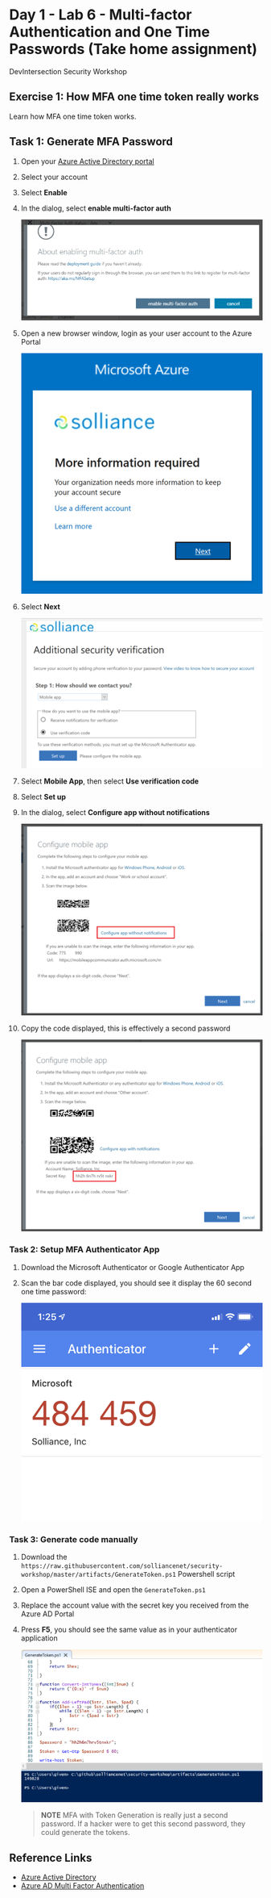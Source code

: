 # Day 1 - Lab 6 - Multi-factor Authentication and One Time Passwords (Take home assignment)

DevIntersection Security Workshop

## Exercise 1: How MFA one time token really works

Learn how MFA one time token works.

## Task 1: Generate MFA Password

1. Open your [Azure Active Directory portal](https://account.activedirectory.windowsazure.com/UserManagement/MultifactorVerification.aspx?BrandContextID=O365)
2. Select your account
3. Select **Enable**
4. In the dialog, select **enable multi-factor auth**

    ![Enable MFA.](media/enable-multifactor-auth.png "Enable MFA")

5. Open a new browser window, login as your user account to the Azure Portal

    ![More info required](media/more-info-required.png "More info required")

6. Select **Next**

   ![Verification required](media/additional-security-verification.png "Verification required")

7. Select **Mobile App**, then select **Use verification code**
8. Select **Set up**
9. In the dialog, select **Configure app without notifications**

    ![Configure Mobile App](media/configure-mobile-app.png "Configure Mobile App")

10. Copy the code displayed, this is effectively a second password

    ![Configure Mobile App, copy the secret key](media/configure-mobile-app-2.png "Copy the secret key")

### Task 2: Setup MFA Authenticator App

1. Download the Microsoft Authenticator or Google Authenticator App
2. Scan the bar code displayed, you should see it display the 60 second one time password:

    ![60 second code is displayed](media/google-authenticator.png "60 second code is displayed")

### Task 3: Generate code manually

1. Download the `https://raw.githubusercontent.com/solliancenet/security-workshop/master/artifacts/GenerateToken.ps1` Powershell script
2. Open a PowerShell ISE and open the `GenerateToken.ps1`
3. Replace the account value with the secret key you received from the Azure AD Portal
4. Press **F5**, you should see the same value as in your authenticator application

    ![PowerShell result](media/generate-token.png "PowerShell result is displayed")

    > **NOTE** MFA with Token Generation is really just a second password. If a hacker were to get this second password, they could generate the tokens.

## Reference Links

- [Azure Active Directory](https://docs.microsoft.com/en-us/azure/active-directory/fundamentals/active-directory-whatis)
- [Azure AD Multi Factor Authentication](https://docs.microsoft.com/en-us/azure/active-directory/authentication/concept-mfa-howitworks)

